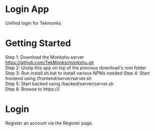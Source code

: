 # Login App
Unified login for Tekmonks

Getting Started
===============
Step 1: Download the Monkshu server https://github.com/TekMonks/monkshu.git  
Step 2: Unzip this app on top of the previous download's root folder  
Step 3: Run install.sh.bat to install various NPMs needed 
Step 4: Start frontend using <monkshu>/frontend/server/server.sh  
Step 5: Start backed using <monkshu>/backed/server/server.sh  
Step 6: Browse to https://<your IP>/ 

Login
=====
Register an account via the Register page.
